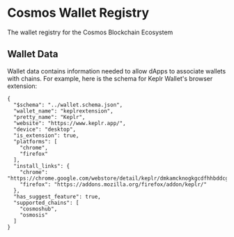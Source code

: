 # Cosmos Wallet Registry

The wallet registry for the Cosmos Blockchain Ecosystem

## Wallet Data

Wallet data contains information needed to allow dApps to associate wallets with chains.
For example, here is the schema for Keplr Wallet's browser extension:

```
{
  "$schema": "../wallet.schema.json",
  "wallet_name": "keplrextension",
  "pretty_name": "Keplr",
  "website": "https://www.keplr.app/",
  "device": "desktop",
  "is_extension": true,
  "platforms": [
    "chrome",
    "firefox"
  ],
  "install_links": {
    "chrome": "https://chrome.google.com/webstore/detail/keplr/dmkamcknogkgcdfhhbddcghachkejeap",
    "firefox": "https://addons.mozilla.org/firefox/addon/keplr/"
  },
  "has_suggest_feature": true,
  "supported_chains": [
    "cosmoshub",
    "osmosis"
  ]
}
```

